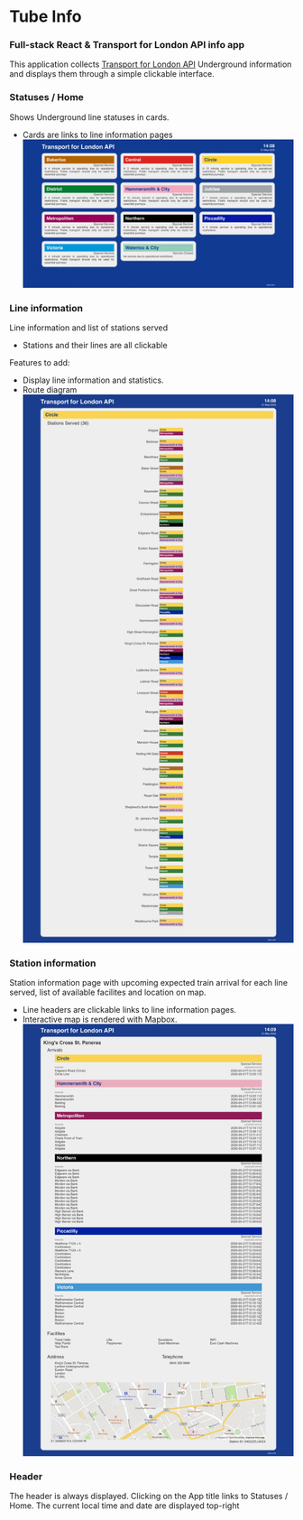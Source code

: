 # Tube Info 
### Full-stack React & Transport for London API info app

This application collects [Transport for London API](https://api.tfl.gov.uk/) Underground information and displays them through a simple clickable interface.


### Statuses / Home 
Shows Underground line statuses in cards.
 - Cards are links to line information pages
![Screen shot](/screenshots/screenshot-status.jpg)

### Line information
Line information and list of stations served
 - Stations and their lines are all clickable

Features to add:
 - Display line information and statistics.
 - Route diagram
![Screen shot](/screenshots/screenshot-line.jpg)

### Station information
Station information page with upcoming expected train arrival for each line served, list of available facilites and location on map.
 - Line headers are clickable links to line information pages.
 - Interactive map is rendered with Mapbox.
![Screen shot](/screenshots/screenshot-station.jpg)

### Header
The header is always displayed. Clicking on the App title links to Statuses / Home.
The current local time and date are displayed top-right